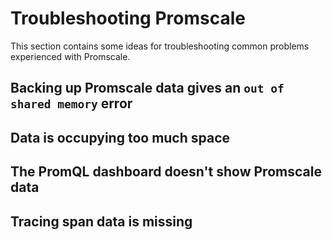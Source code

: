 # Troubleshooting Promscale
This section contains some ideas for troubleshooting common problems experienced
with Promscale.

<!---
* Keep this section in alphabetical order
* Use this format for writing troubleshooting sections:
 - Cause: What causes the problem?
 - Consequence: What does the user see when they hit this problem?
 - Fix/Workaround: What can the user do to fix or work around the problem? Provide a "Resolving" Procedure if required.
 - Result: When the user applies the fix, what is the result when the same action is applied?
* Copy this comment at the top of every troubleshooting page
-->

## Backing up Promscale data gives an `out of shared memory` error
<!---
Cause: Promscale creates a table for each metric. pg_dump and pg_restore lock each table when working on it, so they can require a lot of locks in a single transaction, which can quickly grow higher than the maximum number of locks allowed.
Consequence: If the number of locks required exceeds the number allowed, Promscale gives an `out of shared memory` error, and the action is aborted.
Fix: Increase the `max_locks_per_transaction` setting in the PostgreSQL configuration file.
Result: pg_dump and pg_restore can create the required number of locks, and the backup or restore can continue.
For more information, see the [backup and restore documentation][promscale-backup-restore].
-->

## Data is occupying too much space
<!---
Cause: Promscale keeps metric data in chunks. The most recent chunk is kept uncompressed as a cache for faster querying, and chunks are compressed as they age. If your data is taking up more disk space than expected, compression might not be working correctly.
Consequence: If compression is not working correctly, older chunks might not be getting compressed, and taking up too much room on disk.
Fix: To check that compression is working correctly, query the `prom_info.metric` view and make sure that `total_chunks-number_compressed_chunks` is not larger than 2. If compression is not working correctly: Make sure that you have sufficient background workers (i.e., > number of databases + 2) required to do scheduled jobs like compression and retention. If you are using TimescaleDB version less than 2.0.0, make sure that you are running the maintenance cron jobs, and they are returning success.
Consequence: When compression is working correctly, your data is being compressed as it ages.
For more information about compression, see the [Promscale compression documentaion][promscale-compression].
-->

## The PromQL dashboard doesn't show Promscale data
<!---
Cause: Backfilling data which has not been ingested into Prometheus.
Consequence: The PromQL dashboard does not show Promscale data.
Fix: Enable the `read_recent` option for Promscale (How??)
Result: Backfilled data is shown in the PromQL dashboard
For more information, see the [Prometheus remote read documentation][prometheus-remote-read].
-->

## Tracing span data is missing
<!---
Cause: OpenTelemetry Tracing is not recording all Promscale spans. This is usually due to an error in the batch processor.
Consequence: The trace could be attempting to send batches of spans that are larger than allowed, so the span is not sent.
Fix: Check the OpenTelemetry logs for errors like these:
```yml
2021-10-08T12:34:00.360Z        warn    batchprocessor/batch_processor.go:184   Sender failed   {"kind": "processor", "name": "batch", "error": "sending_queue is full"}
```
and:
```yml
2021-10-10T18:49:23.304Z        info    exporterhelper/queued_retry.go:325      Exporting failed. Will retry the request after interval.        {"kind": "exporter", "name": "otlp", "error": "failed to push trace data via OTLP exporter: rpc error: code = DeadlineExceeded desc = context deadline exceeded", "interval": "5.872756134s"}
```
If you are getting these errors, reduce the `send_batch_size` and `send_batch_max_size` in the OpenTelemetry configuration file.
Result: OpenTelemetry can send batches of spans, even if they are large, and the spans are shown as expected in the trace.
For more information, see the [batch processor documentation].
-->


[prometheus-api]: https://prometheus.io/docs/prometheus/latest/querying/api/
[drop_chunks]: https://docs.timescale.com/latest/api#drop_chunks
[prometheus-recording-rules]: https://prometheus.io/docs/prometheus/latest/configuration/recording_rules/
[promscale-ext]: https://github.com/timescale/promscale_extension
[promscale-schema]: https://github.com/timescale/promscale/blob/master/docs/sql_schema.md
[promscale-retention]: https://github.com/timescale/promscale/blob/master/docs/sql_schema.md#data-retention
[prometheus-remote-read]: https://prometheus.io/docs/prometheus/latest/configuration/configuration/#remote_read
[prom-migrator]: https://github.com/timescale/promscale/tree/master/cmd/prom-migrator
[remote-write-integrations]: https://prometheus.io/docs/prometheus/latest/storage/#remote-storage-integrations
[batch-processor]: https://github.com/open-telemetry/opentelemetry-collector/blob/main/processor/batchprocessor/README.md
